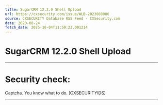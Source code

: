 ```yaml
---
title: SugarCRM 12.2.0 Shell Upload
url: https://cxsecurity.com/issue/WLB-2023080080
source: CXSECURITY Database RSS Feed - CXSecurity.com
date: 2023-08-24
fetch_date: 2025-10-04T11:59:23.001214
---
```


# SugarCRM 12.2.0 Shell Upload

---

# Security check:

Captcha. You know what to do. (CXSECURITYIDS)

---